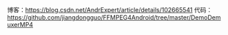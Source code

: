 博客：https://blog.csdn.net/AndrExpert/article/details/102665541
代码：https://github.com/jiangdongguo/FFMPEG4Android/tree/master/DemoDemuxerMP4